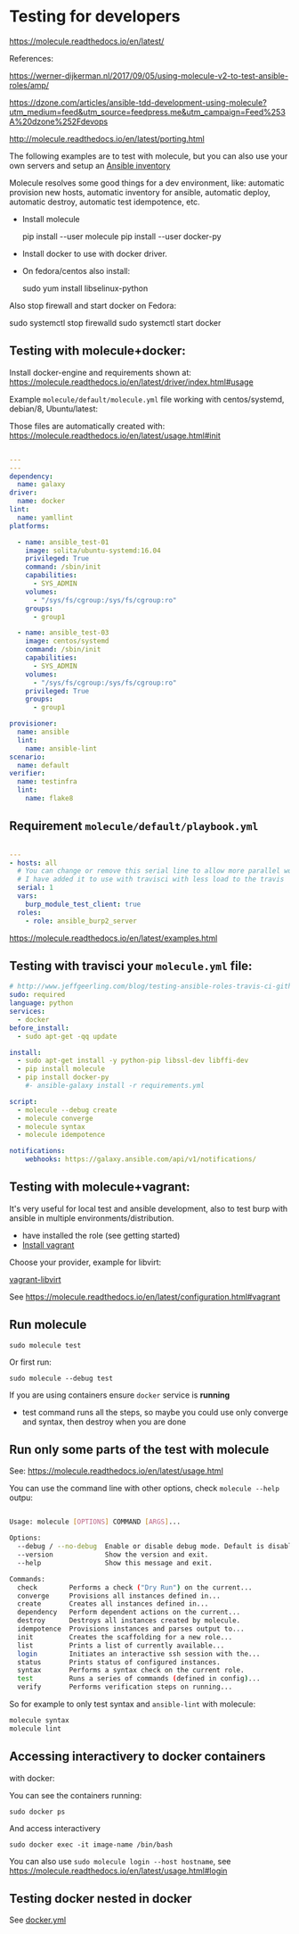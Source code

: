 Testing for developers
======================

https://molecule.readthedocs.io/en/latest/

References:

https://werner-dijkerman.nl/2017/09/05/using-molecule-v2-to-test-ansible-roles/amp/

https://dzone.com/articles/ansible-tdd-development-using-molecule?utm_medium=feed&utm_source=feedpress.me&utm_campaign=Feed%253A%20dzone%252Fdevops

http://molecule.readthedocs.io/en/latest/porting.html

The following examples are to test with molecule, but you can also use your own servers and setup an [Ansible inventory](http://docs.ansible.com/ansible/intro_inventory.html)

Molecule resolves some good things for a dev environment, like: automatic provision new hosts, automatic inventory for ansible, automatic deploy, automatic destroy, automatic test idempotence, etc. 

* Install molecule

    pip install --user molecule
    pip install --user docker-py

* Install docker to use with docker driver.

* On fedora/centos also install:

   sudo yum install libselinux-python

Also stop firewall and start docker on Fedora:

  sudo systemctl stop firewalld
  sudo systemctl start docker

Testing with molecule+docker: 
-----------------------------

Install docker-engine and requirements shown at: https://molecule.readthedocs.io/en/latest/driver/index.html#usage

Example `molecule/default/molecule.yml` file working with centos/systemd, debian/8, Ubuntu/latest: 

Those files are automatically created with: https://molecule.readthedocs.io/en/latest/usage.html#init

```yaml

---
---
dependency:
  name: galaxy
driver:
  name: docker
lint:
  name: yamllint
platforms:

  - name: ansible_test-01
    image: solita/ubuntu-systemd:16.04
    privileged: True
    command: /sbin/init
    capabilities:
      - SYS_ADMIN    
    volumes:
      - "/sys/fs/cgroup:/sys/fs/cgroup:ro"        
    groups:
      - group1

  - name: ansible_test-03
    image: centos/systemd
    command: /sbin/init
    capabilities:
      - SYS_ADMIN
    volumes:
      - "/sys/fs/cgroup:/sys/fs/cgroup:ro"
    privileged: True
    groups:
      - group1

provisioner:
  name: ansible
  lint:
    name: ansible-lint
scenario:
  name: default
verifier:
  name: testinfra
  lint:
    name: flake8
```

Requirement `molecule/default/playbook.yml`
--------------------------

```yaml

---
- hosts: all
  # You can change or remove this serial line to allow more parallel work
  # I have added it to use with travisci with less load to the travis
  serial: 1
  vars:
    burp_module_test_client: true
  roles:
    - role: ansible_burp2_server
```

https://molecule.readthedocs.io/en/latest/examples.html

Testing with travisci your `molecule.yml` file: 
-----------------------------------------------

```yaml
# http://www.jeffgeerling.com/blog/testing-ansible-roles-travis-ci-github
sudo: required
language: python
services:
  - docker
before_install:
  - sudo apt-get -qq update

install:
  - sudo apt-get install -y python-pip libssl-dev libffi-dev
  - pip install molecule
  - pip install docker-py
    #- ansible-galaxy install -r requirements.yml

script:
  - molecule --debug create
  - molecule converge
  - molecule syntax
  - molecule idempotence

notifications:
    webhooks: https://galaxy.ansible.com/api/v1/notifications/
```

Testing with molecule+vagrant: 
------------------------------

It's very useful for local test and ansible development, also to test burp with ansible in multiple environments/distribution. 

* have installed the role (see getting started)
* [Install vagrant](https://www.vagrantup.com/docs/installation/)


Choose your provider, example for libvirt: 

[vagrant-libvirt](https://github.com/vagrant-libvirt/vagrant-libvirt)

See https://molecule.readthedocs.io/en/latest/configuration.html#vagrant

Run molecule
------------

    sudo molecule test 

Or first run:

    sudo molecule --debug test

If you are using containers ensure `docker` service is **running**

* test command runs all the steps, so maybe you could use only converge and syntax, then destroy when you are done

Run only some parts of the test with molecule
---------------------------------------------

See: https://molecule.readthedocs.io/en/latest/usage.html

You can use the command line with other options, check `molecule --help` outpu: 

```bash

Usage: molecule [OPTIONS] COMMAND [ARGS]...

Options:
  --debug / --no-debug  Enable or disable debug mode. Default is disabled.
  --version             Show the version and exit.
  --help                Show this message and exit.

Commands:
  check        Performs a check ("Dry Run") on the current...
  converge     Provisions all instances defined in...
  create       Creates all instances defined in...
  dependency   Perform dependent actions on the current...
  destroy      Destroys all instances created by molecule.
  idempotence  Provisions instances and parses output to...
  init         Creates the scaffolding for a new role...
  list         Prints a list of currently available...
  login        Initiates an interactive ssh session with the...
  status       Prints status of configured instances.
  syntax       Performs a syntax check on the current role.
  test         Runs a series of commands (defined in config)...
  verify       Performs verification steps on running...
```

So for example to only test syntax and `ansible-lint` with molecule: 

```bash
molecule syntax
molecule lint
```

Accessing interactivery to docker containers
--------------------------------------------

with docker:

You can see the containers running:

    sudo docker ps

And access interactivery

    sudo docker exec -it image-name /bin/bash

You can also use `sudo molecule login --host hostname`, see https://molecule.readthedocs.io/en/latest/usage.html#login

Testing docker nested in docker
-------------------------------

See [docker.yml](docker.md)
